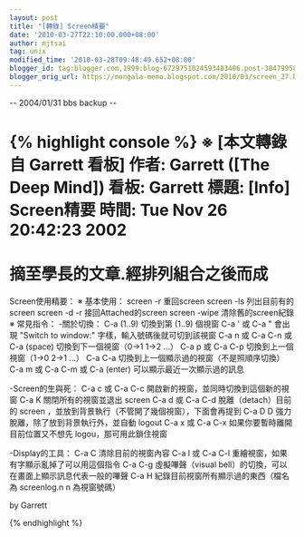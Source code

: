 ```yaml
---
layout: post
title: "[轉錄] Screen精要"
date: '2010-03-27T22:10:00.000+08:00'
author: mjtsai
tag: unix
modified_time: '2010-03-28T09:48:49.652+08:00'
blogger_id: tag:blogger.com,1999:blog-6729751024593483406.post-3847995842195918993
blogger_orig_url: https://mongala-memo.blogspot.com/2010/03/screen_27.html
---
```


-- 2004/01/31 bbs backup --

<!--more-->

{% highlight console %}
※ [本文轉錄自 Garrett 看板]
作者: Garrett ([The Deep Mind]) 看板: Garrett
標題: [Info] Screen精要
時間: Tue Nov 26 20:42:23 2002
=================================
摘至學長的文章.經排列組合之後而成
=================================
Screen使用精要： 
※ 基本使用：
screen -r   重回screen
screen -ls  列出目前有的screen
screen -d -r    接回Attached的screen
screen -wipe    清除舊的screen紀錄
※ 常見指令：
-關於切換：
    C-a (1..9) 切換到第 (1..9) 個視窗
    C-a ' 或 C-a " 會出現 "Switch to window:" 字樣，輸入號碼後就可切到該視窗
    C-a n 或 C-a C-n 或 C-a (space) 切換到下一個視窗（0->1 1->2 ...）
    C-a p 或 C-a C-p 切換到上一個視窗（1->0 2->1 ...）
    C-a C-a 切換到上一個顯示過的視窗（不是照順序切換）
    C-a m 或 C-a C-m 或 C-a (enter) 可以顯示最近一次顯示過的訊息

-Screen的生與死：
    C-a c 或 C-a C-c 開啟新的視窗，並同時切換到這個新的視窗
    C-a K 關閉所有的視窗並退出 screen
    C-a d 或 C-a C-d 脫離（detach）目前的 screen ，並放到背景執行（不管開了幾個視窗），下面會再提到
    C-a D D 強力脫離，除了放到背景執行外，並自動 logout
    C-a x 或 C-a C-x 如果你要暫時離開目前位置又不想先 logou，那可用此鎖住視窗

-Display的工具：
    C-a C 清除目前的視窗內容
    C-a l 或 C-a C-l 重繪視窗，如果有字顯示亂掉了可以用這個指令
    C-a C-g 虛擬嗶聲（visual bell）的切換，可以在畫面上顯示訊息代表一般的嗶聲
    C-a H 紀錄目前視窗所有顯示過的東西（檔名為 screenlog.n n 為視窗號碼）

by Garrett

{% endhighlight %}

